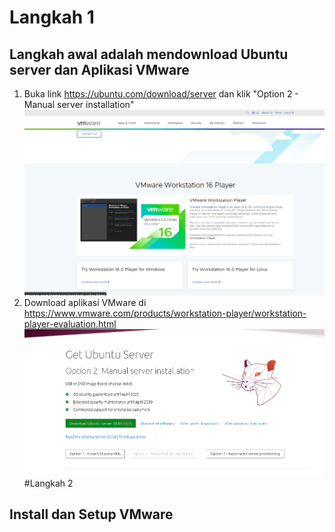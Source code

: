# Langkah 1
## Langkah awal adalah mendownload Ubuntu server dan Aplikasi VMware
 1. Buka link https://ubuntu.com/download/server dan klik "Option 2 - Manual server installation"
![logo](https://github.com/prayogosigit/DevOps-Engineer/blob/main/week-1/day-1/assets/11.png)
 2. Download aplikasi VMware di https://www.vmware.com/products/workstation-player/workstation-player-evaluation.html
![logo](https://github.com/prayogosigit/DevOps-Engineer/blob/main/week-1/day-1/assets/22.png)
#Langkah 2
## Install dan Setup VMware
